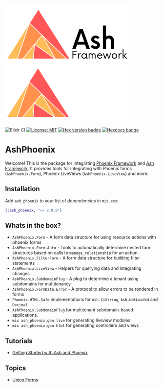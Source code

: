 ![Logo](https://github.com/ash-project/ash/blob/main/logos/cropped-for-header-black-text.png?raw=true#gh-light-mode-only)
![Logo](https://github.com/ash-project/ash/blob/main/logos/cropped-for-header-white-text.png?raw=true#gh-dark-mode-only)

![Elixir CI](https://github.com/ash-project/ash_phoenix/workflows/CI/badge.svg)
[![License: MIT](https://img.shields.io/badge/License-MIT-yellow.svg)](https://opensource.org/licenses/MIT)
[![Hex version badge](https://img.shields.io/hexpm/v/ash_phoenix.svg)](https://hex.pm/packages/ash_phoenix)
[![Hexdocs badge](https://img.shields.io/badge/docs-hexdocs-purple)](https://hexdocs.pm/ash_phoenix)

# AshPhoenix

Welcome! This is the package for integrating [Phoenix Framework](https://www.phoenixframework.org) and [Ash Framework](https://hexdocs.pm/ash). It provides tools for integrating with Phoenix forms (`AshPhoenix.Form`), Phoenix LiveViews (`AshPhoenix.LiveView`) and more.

## Installation

Add `ash_phoenix` to your list of dependencies in `mix.exs`:

```elixir
{:ash_phoenix, "~> 2.0.0"}
```

## Whats in the box?

- `AshPhoenix.Form` - A form data structure for using resource actions with phoenix forms
- `AshPhoenix.Form.Auto` - Tools to automatically determine nested form structures based on calls to `manage_relationship` for an action.
- `AshPhoenix.FilterForm` - A form data structure for building filter statements
- `AshPhoenix.LiveView` - Helpers for querying data and integrating changes
- `AshPhoenix.SubdomainPlug` - A plug to determine a tenant using subdomains for multitenancy
- `AshPhoenix.FormData.Error` - A protocol to allow errors to be rendered in forms
- `Phoenix.HTML.Safe` implementations for `Ash.CiString`, `Ash.NotLoaded` and `Decimal`
- `AshPhoenix.SubdomainPlug` for multitenant subdomain-based applications.
- `mix ash_phoenix.gen.live` for generating liveview modules
- `mix ash_phoenix.gen.html` for generating controllers and views

## Tutorials

- [Getting Started with Ash and Phoenix](documentation/tutorials/getting-started-with-ash-and-phoenix.md)

## Topics

- [Union Forms](documentation/topics/union-forms.md)
